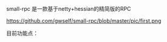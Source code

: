 small-rpc 是一款基于netty+hessian的精简版的RPC

https://github.com/gwself/small-rpc/blob/master/pic/first.png

目前功能点：
            
        


